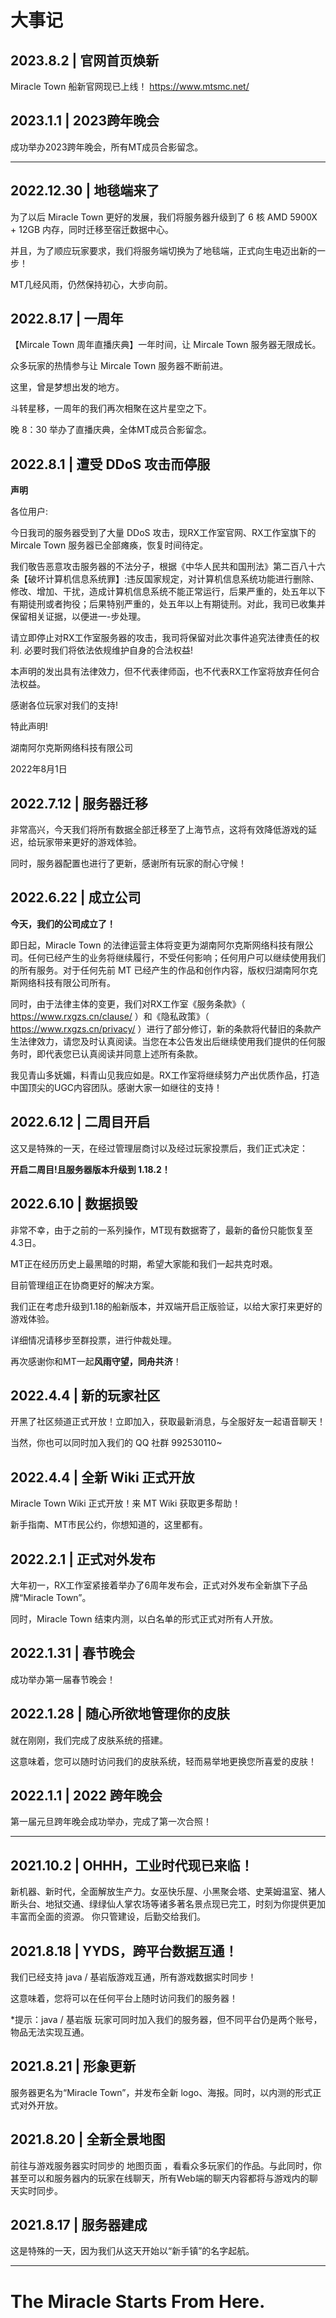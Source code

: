# **大事记**

## **2023.8.2 | 官网首页焕新**
Miracle Town 船新官网现已上线！
https://www.mtsmc.net/

## **2023.1.1 | 2023跨年晚会**
成功举办2023跨年晚会，所有MT成员合影留念。

***

## **2022.12.30 | 地毯端来了**
为了以后 Miracle Town 更好的发展，我们将服务器升级到了 6 核 AMD 5900X + 12GB 内存，同时迁移至宿迁数据中心。

并且，为了顺应玩家要求，我们将服务端切换为了地毯端，正式向生电迈出新的一步！

MT几经风雨，仍然保持初心，大步向前。

## **2022.8.17 | 一周年**
【Mircale Town 周年直播庆典】一年时间，让 Mircale Town 服务器无限成长。

众多玩家的热情参与让 Mircale Town 服务器不断前进。

这里，曾是梦想出发的地方。

斗转星移，一周年的我们再次相聚在这片星空之下。

晚 8：30 举办了直播庆典，全体MT成员合影留念。

## **2022.8.1 | 遭受 DDoS 攻击而停服**
**声明**

各位用户:

今日我司的服务器受到了大量 DDoS 攻击，现RX工作室官网、RX工作室旗下的 Mircale Town 服务器已全部瘫痪，恢复时间待定。

我们敬告恶意攻击服务器的不法分子，根据《中华人民共和国刑法》第二百八十六条【破坏计算机信息系统罪】:违反国家规定，对计算机信息系统功能进行删除、修改、增加、干扰，造成计算机信息系统不能正常运行，后果严重的，处五年以下有期徒刑或者拘役；后果特别严重的，处五年以上有期徒刑。对此，我司已收集并保留相关证据，以便进一-步处理。

请立即停止对RX工作室服务器的攻击，我司将保留对此次事件追究法律责任的权利.
必要时我们将依法依规维护自身的合法权益!

本声明的发出具有法律效力，但不代表律师函，也不代表RX工作室将放弃任何合法权益。

感谢各位玩家对我们的支持!

特此声明!

湖南阿尔克斯网络科技有限公司

2022年8月1日


## **2022.7.12 | 服务器迁移**
非常高兴，今天我们将所有数据全部迁移至了上海节点，这将有效降低游戏的延迟，给玩家带来更好的游戏体验。

同时，服务器配置也进行了更新，感谢所有玩家的耐心守候！

## **2022.6.22 | 成立公司**
**今天，我们的公司成立了！**

即日起，Miracle Town 的法律运营主体将变更为湖南阿尔克斯网络科技有限公司。任何已经产生的业务将继续履行，不受任何影响；任何用户可以继续使用我们的所有服务。对于任何先前 MT 已经产生的作品和创作内容，版权归湖南阿尔克斯网络科技有限公司所有。

同时，由于法律主体的变更，我们对RX工作室《服务条款》（ https://www.rxgzs.cn/clause/ ）和《隐私政策》（ https://www.rxgzs.cn/privacy/ ）进行了部分修订，新的条款将代替旧的条款产生法律效力，请您及时认真阅读。当您在本公告发出后继续使用我们提供的任何服务时，即代表您已认真阅读并同意上述所有条款。

我见青山多妩媚，料青山见我应如是。RX工作室将继续努力产出优质作品，打造中国顶尖的UGC内容团队。感谢大家一如继往的支持！

## **2022.6.12 | 二周目开启**
这又是特殊的一天，在经过管理层商讨以及经过玩家投票后，我们正式决定：

**开启二周目!且服务器版本升级到 1.18.2！**

## **2022.6.10 | 数据损毁**
非常不幸，由于之前的一系列操作，MT现有数据寄了，最新的备份只能恢复至4.3日。

MT正在经历历史上最黑暗的时期，希望大家能和我们一起共克时艰。

目前管理组正在协商更好的解决方案。

我们正在考虑升级到1.18的船新版本，并双端开启正版验证，以给大家打来更好的游戏体验。

详细情况请移步至群投票，进行仲裁处理。

再次感谢你和MT一起**风雨守望，同舟共济**！

## **2022.4.4 | 新的玩家社区**
开黑了社区频道正式开放！立即加入，获取最新消息，与全服好友一起语音聊天！

当然，你也可以同时加入我们的 QQ 社群 992530110~

## **2022.4.4 | 全新 Wiki 正式开放**
Miracle Town Wiki 正式开放！来 MT Wiki 获取更多帮助！

新手指南、MT市民公约，你想知道的，这里都有。

## **2022.2.1 | 正式对外发布**
大年初一，RX工作室紧接着举办了6周年发布会，正式对外发布全新旗下子品牌“Miracle Town”。

同时，Miracle Town 结束内测，以白名单的形式正式对所有人开放。

## **2022.1.31 | 春节晚会**
成功举办第一届春节晚会！

## **2022.1.28 | 随心所欲地管理你的皮肤**
就在刚刚，我们完成了皮肤系统的搭建。

这意味着，您可以随时访问我们的皮肤系统，轻而易举地更换您所喜爱的皮肤！

## **2022.1.1 | 2022 跨年晚会**
第一届元旦跨年晚会成功举办，完成了第一次合照！

***

## **2021.10.2 | OHHH，工业时代现已来临！**
新机器、新时代，全面解放生产力。女巫快乐屋、小黑聚会塔、史莱姆温室、猪人断头台、地狱交通、绿绿仙人掌农场等诸多著名景点现已完工，时刻为你提供更加丰富而全面的资源。
你只管建设，后勤交给我们。

## **2021.8.18 | YYDS，跨平台数据互通！**
我们已经支持 java / 基岩版游戏互通，所有游戏数据实时同步！

这意味着，您将可以在任何平台上随时访问我们的服务器！

*提示：java / 基岩版 玩家可同时加入我们的服务器，但不同平台仍是两个账号，物品无法实现互通。


## **2021.8.21 | 形象更新**
服务器更名为“Miracle Town”，并发布全新 logo、海报。同时，以内测的形式正式对外开放。

## **2021.8.20 | 全新全景地图**
前往与游戏服务器实时同步的 地图页面 ，看看众多玩家们的作品。与此同时，你甚至可以和服务器内的玩家在线聊天，所有Web端的聊天内容都将与游戏内的聊天实时同步。

## **2021.8.17 | 服务器建成**
这是特殊的一天，因为我们从这天开始以“新手镇”的名字起航。

***

# **The Miracle Starts From Here.**
